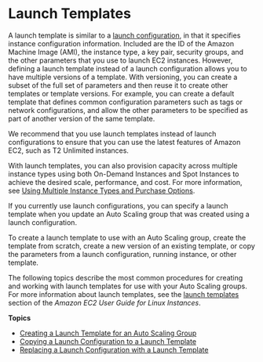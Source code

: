 # Launch Templates<a name="LaunchTemplates"></a>

A launch template is similar to a [launch configuration](LaunchConfiguration.md), in that it specifies instance configuration information\. Included are the ID of the Amazon Machine Image \(AMI\), the instance type, a key pair, security groups, and the other parameters that you use to launch EC2 instances\. However, defining a launch template instead of a launch configuration allows you to have multiple versions of a template\. With versioning, you can create a subset of the full set of parameters and then reuse it to create other templates or template versions\. For example, you can create a default template that defines common configuration parameters such as tags or network configurations, and allow the other parameters to be specified as part of another version of the same template\. 

We recommend that you use launch templates instead of launch configurations to ensure that you can use the latest features of Amazon EC2, such as T2 Unlimited instances\. 

With launch templates, you can also provision capacity across multiple instance types using both On\-Demand Instances and Spot Instances to achieve the desired scale, performance, and cost\. For more information, see [Using Multiple Instance Types and Purchase Options](AutoScalingGroup.md#asg-purchase-options)\.

If you currently use launch configurations, you can specify a launch template when you update an Auto Scaling group that was created using a launch configuration\.

To create a launch template to use with an Auto Scaling group, create the template from scratch, create a new version of an existing template, or copy the parameters from a launch configuration, running instance, or other template\. 

The following topics describe the most common procedures for creating and working with launch templates for use with your Auto Scaling groups\. For more information about launch templates, see the [launch templates](https://docs.aws.amazon.com/AWSEC2/latest/UserGuide/ec2-launch-templates.html) section of the *Amazon EC2 User Guide for Linux Instances*\. 

**Topics**
+ [Creating a Launch Template for an Auto Scaling Group](create-launch-template.md)
+ [Copying a Launch Configuration to a Launch Template](copy-launch-config.md)
+ [Replacing a Launch Configuration with a Launch Template](replace-launch-config.md)